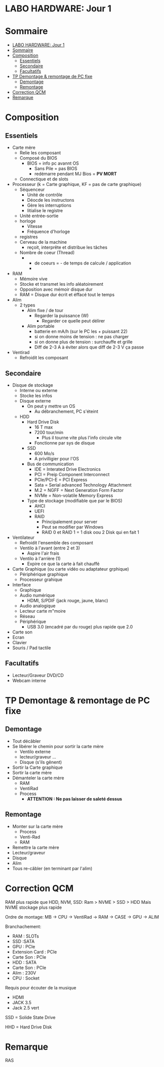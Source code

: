 # LABO HARDWARE: Jour 1
# Sommaire
- [LABO HARDWARE: Jour 1](#labo-hardware-jour-1)
- [Sommaire](#sommaire)
- [Composition](#composition)
  - [Essentiels](#essentiels)
  - [Secondaire](#secondaire)
  - [Facultatifs](#facultatifs)
- [TP Demontage & remontage de PC fixe](#tp-demontage--remontage-de-pc-fixe)
  - [Demontage](#demontage)
  - [Remontage](#remontage)
- [Correction QCM](#correction-qcm)
- [Remarque](#remarque)

# Composition   

## Essentiels 

- Carte mère 
  - Relie les composant
  - Composé du BIOS
    - BIOS = info pc avannt OS
      - Sans Pile = pas BIOS
      - redémarre pendant MJ Bios = <b>PV MORT</b>
  - Connectique et de slots
- Processeur (k = Carte graphique, KF = pas de carte graphique)
  - Séquenceur
    - Unité de contrôle
    - Déocde les instructons
    - Gère les interruptions
    - Iitialise le registre
  - Unité entrée-sortie
  - horloge 
    - Vitesse
    - Fréquence d'horloge
  - registres
  - Cerveau de la machine
    - reçoit, interprête et distribue les tâches
  - Nombre de coeur (Thread)
    - + de coeurs = - de temps de calcule / application
      - 
- RAM
  - Mémoire vive
  - Stocke et transmet les info aléatoirement
  - Opposition avec mémoir disque dur
  - RAM = Disque dur écrit et éffacé tout le temps
- Alim
  - 2 types
    - Alim fixe / de tour
      - Regarder  la puissance (W)
        - Regarder ce quelle peut délirer
    - Alim portable
      - batterie en mA/h (sur le PC les + puissant 22)
      - si on donne moins de tension : ne pas charger
      - si on donne plus de tension : surchauffe et grille
      - Diff de 2-3 A à éviter alors que diff de 2-3 V ça passe
- Ventirad
  - Refroidit les composant

## Secondaire

- Disque de stockage
  - Interne ou externe 
  - Stocke les infos
  - Disque externe
    - On peut y mettre un OS
      - Au débranchement, PC s'éteint
  - HDD
    - Hard Drive Disk
      - 16 T max
      - 7200 tour/min
        - Plus il tourne vite plus l'info circule vite
      - Fonctionne par sys de disque
    - SSD
      - 600 Mo/s
      - A privilligier pour l'OS
    - Bus de communication
      - IDE = Interated Drive Electronics
      - PCI = Preip Component Interconnect
      - PCIe/PCI-E = PCI Express
      - Sata = Serial advanced Technology Attachment
      - M.2 = NGFF = Next Generation Form Factor
      - NVMe = Non-volatile Memory Express
    - Type de stockage (modifiable que par le BIOS)
      - AHCI
      - UEFI
      - RAID
        - Principalement pour server
        - Peut se modifier par Windows
        - RAID 0 et RAID 1 = 1 disk oou 2 Disk qui en fait 1
- Ventilateur
  - Refroidit l'ensemble des composant
  - Ventilo à l'avant (entre 2 et 3)
    - Aspire l'air frais
  - Ventilo à l'arrière (1)
    - Expire ce que la carte à fait chauffé
- Carte Graphique (ou carte vidéo ou adaptateur grphique)
  - Périphérique graphique
  - Processeur grahique
- Interface
  - Graphique
  - Audio numérique
    - HDMI, S/PDIF (jack rouge, jaune, blanc)
  - Audio analogique
  - Lecteur carte m"moire
  - Réseau
  - Périphérique
    - USB 3.0 (encadré par du rouge) plus rapide que 2.0
- Carte son
- Ecran
- Clavier
- Souris / Pad tactile 

## Facultatifs

- Lecteur/Graveur DVD/CD
- Webcam interne


# TP Demontage & remontage de PC fixe

## Demontage

- Tout décâbler
- Se libérer le chemin pour sortir la carte mère
  - Ventilo externe
  - lecteur/graveur ...
  - Disque (s'ils gênent)
- Sortir la Carte graphique
- Sortir la carte mère
- Démanteler la carte mère
  - RAM
  - VentiRad
  - Process
    - <b>ATTENTION : Ne pas laisser de saleté dessus</b>

## Remontage

- Monter sur la carte mère
  - Process
  - Venti-Rad
  - RAM
- Remettre la carte mère
- Lecteur/graveur
- Disque
- Alim 
- Tous re-câbler (en terminant par l'alim)

# Correction QCM

RAM plus rapide que HDD, NVM, SSD:
  Ram > NVME > SSD > HDD
  Mais NVME stockage plus rapide

Ordre de montage:
  MB -> CPU -> VentiRad -> RAM -> CASE -> GPU -> ALIM

Branchachement:

- RAM : SLOTs
- SSD :SATA
- GPU : PCIe
- Extension Card : PCIe
- Carte Son : PCIe
- HDD : SATA
- Carte Son : PCIe
- Alim : 230V
- CPU : Socket

Requis pour écouter de la musique
- HDMI
- JACK 3.5
- Jack 2.5 vert

SSD = Solide State Drive

HHD = Hard Drive Disk

# Remarque

RAS